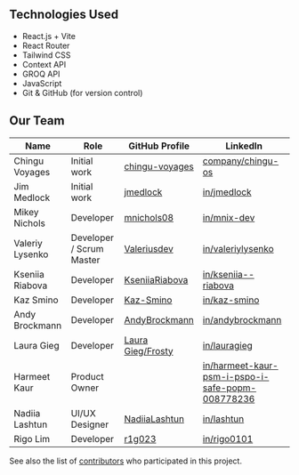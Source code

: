 ## Technologies Used

- React.js + Vite
- React Router
- Tailwind CSS
- Context API
- GROQ API
- JavaScript
- Git & GitHub (for version control)

## Our Team

<!-- Please add your name to the table below in alphabetical order -->

| Name            | Role                     | GitHub Profile                                      | LinkedIn                                                                                                                       |
| --------------- | ------------------------ | --------------------------------------------------- | ------------------------------------------------------------------------------------------------------------------------------ |
| Chingu Voyages  | Initial work             | [chingu-voyages](https://github.com/chingu-voyages) | [company/chingu-os](https://www.linkedin.com/company/chingu-os/)                                                               |
| Jim Medlock     | Initial work             | [jmedlock](https://github.com/jdmedlock)            | [in/jmedlock](https://www.linkedin.com/in/jdmedlock/)                                                                          |
| Mikey Nichols   | Developer                | [mnichols08](https://github.com/mnichols08)         | [in/mnix-dev](https://linkedin.com/in/mnix-dev)                                                                                |
| Valeriy Lysenko | Developer / Scrum Master | [Valeriusdev](https://github.com/Valeriusdev)       | [in/valeriylysenko](https://www.linkedin.com/in/valeriylysenko/)                                                               |
| Kseniia Riabova | Developer                | [KseniiaRiabova](https://github.com/KseniiaRiabova) | [in/kseniia--riabova](linkedin.com/in/kseniia--riabova)                                                                        |
| Kaz Smino       | Developer                | [Kaz-Smino](https://github.com/Kaz-Smino)           | [in/kaz-smino](linkedin.com/in/kaz-smino)                                                                                      |
| Andy Brockmann  | Developer                | [AndyBrockmann](https://github.com/PongRVA)         | [in/andybrockmann](https://www.linkedin.com/in/andybrockmann)                                                                  |
| Laura Gieg      | Developer                | [Laura Gieg/Frosty](https://github.com/frosty8104)  | [in/lauragieg](https://www.linkedin.com/in/laura-gieg-web-designer-developer/)                                                 |
| Harmeet Kaur    | Product Owner            |                                                     | [in/harmeet-kaur-psm-i-pspo-i-safe-popm-008778236](https://www.linkedin.com/in/harmeet-kaur-psm-i-pspo-i-safe-popm-008778236/) |
| Nadiia Lashtun  | UI/UX Designer           | [NadiiaLashtun](https://github.com/NadiiaLashtun)   | [in/lashtun](https://www.linkedin.com/in/lashtun/)                                                                             |
| Rigo Lim        | Developer                | [r1g023](https://github.com/r1g023)                 | [in/rigo0101](https://www.linkedin.com/in/rigo0101/)                                                                           |

See also the list of [contributors](./CONTRIBUTORS.md) who participated in this project.
